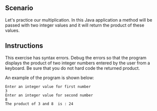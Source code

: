 ## Scenario

Let's practice our multiplication. In this Java application a method will be passed with two integer values and it will return the product of these values.

## Instructions

This exercise has syntax errors. Debug the errors so that the program displays the product of two integer numbers entered by the user from a keyboard. Be sure that you do not hard code the returned product.

An example of the program is shown below:

```
Enter an integer value for first number
3
Enter an integer value for second number
8
The product of 3 and 8  is : 24
```
